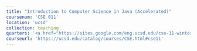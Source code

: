 ```yaml
---
title: "Introduction to Computer Science in Java (Accelerated)"
coursenum: 'CSE 011'
location: 'ucsd'
collection: teaching
quarters: '<a href="https://sites.google.com/eng.ucsd.edu/cse-11-winter-2020-moshiri" target="_blank">Winter 2020</a>, <a href="https://sites.google.com/eng.ucsd.edu/cse-11-fall-2019" target="_blank">Fall 2019</a>'
courseurl: 'https://ucsd.edu/catalog/courses/CSE.html#cse11'
---
```

